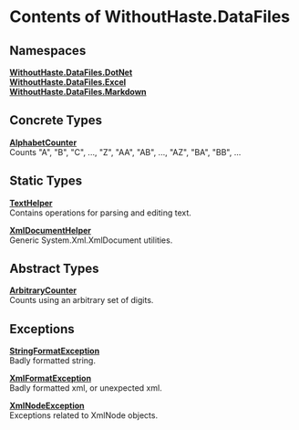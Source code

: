 # Contents of WithoutHaste.DataFiles

## Namespaces

[**WithoutHaste.DataFiles.DotNet**](TableOfContents.WithoutHaste.DataFiles.DotNet.md)  
[**WithoutHaste.DataFiles.Excel**](TableOfContents.WithoutHaste.DataFiles.Excel.md)  
[**WithoutHaste.DataFiles.Markdown**](TableOfContents.WithoutHaste.DataFiles.Markdown.md)  

## Concrete Types

[**AlphabetCounter**](WithoutHaste.DataFiles.AlphabetCounter.md)  
Counts "A", "B", "C", ..., "Z", "AA", "AB", ..., "AZ", "BA", "BB", ...  

  

## Static Types

[**TextHelper**](WithoutHaste.DataFiles.TextHelper.md)  
Contains operations for parsing and editing text.  

  
[**XmlDocumentHelper**](WithoutHaste.DataFiles.XmlDocumentHelper.md)  
Generic System.Xml.XmlDocument utilities.  

  

## Abstract Types

[**ArbitraryCounter**](WithoutHaste.DataFiles.ArbitraryCounter.md)  
Counts using an arbitrary set of digits.  

  

## Exceptions

[**StringFormatException**](WithoutHaste.DataFiles.StringFormatException.md)  
Badly formatted string.  

  
[**XmlFormatException**](WithoutHaste.DataFiles.XmlFormatException.md)  
Badly formatted xml, or unexpected xml.  

  
[**XmlNodeException**](WithoutHaste.DataFiles.XmlNodeException.md)  
Exceptions related to XmlNode objects.  

  

